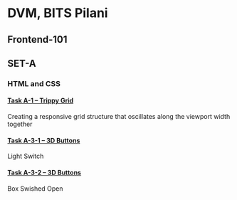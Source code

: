 # DVM, BITS Pilani
## Frontend-101
## SET-A 
### HTML and CSS


#### [Task A-1 – Trippy Grid](https://chirag-wadhwa.github.io/frontend-101/A/A-1.html)
Creating a responsive grid structure that oscillates along the viewport width together 
#### [Task A-3-1 – 3D Buttons](https://chirag-wadhwa.github.io/frontend-101/A/A-3-1.html)
Light Switch
#### [Task A-3-2 – 3D Buttons](https://chirag-wadhwa.github.io/frontend-101/A/A-3-2.html)
Box Swished Open
